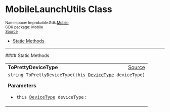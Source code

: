 
# MobileLaunchUtils Class
<sup>
Namespace: Improbable.Gdk.<a href="{{urlRoot}}/api/mobile-index">Mobile</a><br/>
GDK package: Mobile<br/>
<a href="https://www.github.com/spatialos/gdk-for-unity/blob/51790202/workers/unity/Packages/io.improbable.gdk.mobile/Editor/MobileLaunchUtils.cs/#L5">Source</a>
<style>
a code {
                    padding: 0em 0.25em!important;
}
code {
                    background-color: #ffffff!important;
}
</style>
</sup>
<nav id="pageToc" class="page-toc"><ul><li><a href="#static-methods">Static Methods</a>
</ul></nav>











</p>
<hr style="width:100%; border-top-color:#d8d8d8" />
#### Static Methods


</p>




<table width="100%">
    <tr>
        <td style="border-right:none"><a id="toprettydevicetype-this-devicetype"></a><b>ToPrettyDeviceType</b></td>
        <td style="border-left:none; text-align:right"><a href="https://www.github.com/spatialos/gdk-for-unity/blob/51790202/workers/unity/Packages/io.improbable.gdk.mobile/Editor/MobileLaunchUtils.cs/#L7">Source</a></td>
    </tr>
    <tr>
        <td colspan="2">
<code>string ToPrettyDeviceType(this <a href="{{urlRoot}}/api/mobile/device-type">DeviceType</a> deviceType)</code></p>



</p>

<b>Parameters</b>

<ul>
<li><code>this <a href="{{urlRoot}}/api/mobile/device-type">DeviceType</a> deviceType</code> : </li>
</ul>





</td>
    </tr>
</table>







